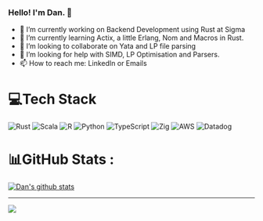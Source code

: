 ### Hello! I'm Dan. 👋

- 🔭 I’m currently working on Backend Development using Rust at Sigma
- 🌱 I’m currently learning Actix, a little Erlang, Nom and Macros in Rust. 
- 👯 I’m looking to collaborate on Yata and LP file parsing
- 🤔 I’m looking for help with SIMD, LP Optimisation and Parsers. 
- 📫 How to reach me: LinkedIn or Emails

# 💻Tech Stack
![Rust](https://img.shields.io/badge/rust-%23000000.svg?style=for-the-badge&logo=rust&logoColor=white) ![Scala](https://img.shields.io/badge/scala-%23DC322F.svg?style=for-the-badge&logo=scala&logoColor=white) ![R](https://img.shields.io/badge/r-%23276DC3.svg?style=for-the-badge&logo=r&logoColor=white) ![Python](https://img.shields.io/badge/python-3670A0?style=for-the-badge&logo=python&logoColor=ffdd54) ![TypeScript](https://img.shields.io/badge/typescript-%23007ACC.svg?style=for-the-badge&logo=typescript&logoColor=white) ![Zig](https://img.shields.io/badge/Zig-%23F7A41D.svg?style=for-the-badge&logo=zig&logoColor=white) ![AWS](https://img.shields.io/badge/AWS-%23FF9900.svg?style=for-the-badge&logo=amazon-aws&logoColor=white) ![Datadog](https://img.shields.io/badge/datadog-%23632CA6.svg?style=for-the-badge&logo=datadog&logoColor=white) 

# 📊GitHub Stats :
<a href="https://github.com/dandxy89">
  <img align="center" src="https://github-readme-stats.anuraghazra1.vercel.app/api?username=dandxy89&show_icons=true&include_all_commits=true&count_private=true&theme=radical&hide_border=true" alt="Dan's github stats" />
</a>

---
[![](https://visitcount.itsvg.in/api?id=dandxy89&icon=0&color=0)](https://visitcount.itsvg.in)
